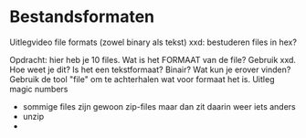 # Bestandsformaten

Uitlegvideo file formats (zowel binary als tekst)
xxd: bestuderen files in hex?
 
Opdracht: hier heb je 10 files. Wat is het FORMAAT van de file? Gebruik xxd. Hoe weet je dit? Is het een tekstformaat? Binair? Wat kun je erover vinden?
Gebruik de tool "file" om te achterhalen wat voor formaat het is.
Uitleg magic numbers

- sommige files zijn gewoon zip-files maar dan zit daarin weer iets anders
-   unzip
-   